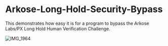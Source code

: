# Arkose-Long-Hold-Security-Bypass

This demonstrates how easy it is for a program to bypass the Arkose Labs/PX Long Hold Human Verification Challenge.

![IMG_1964](https://github.com/user-attachments/assets/af1bac21-637b-49bb-a23f-4bc83486d34c)
